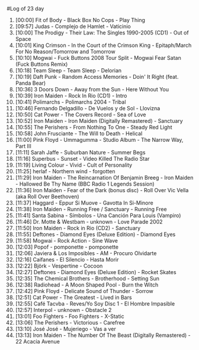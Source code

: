 #Log of 23 day

1. [00:00] Fit of Body - Black Box No Cops - Play Thing
1. [09:57] Judas - Complejo de Hamlet - Vaticinio
1. [10:00] The Prodigy - Their Law: The Singles 1990-2005 (CD1) - Out of Space
1. [10:01] King Crimson - In the Court of the Crimson King - Epitaph/March For No Reason/Tomorrow and Tomorrow
1. [10:10] Mogwai - Fuck Buttons 2008 Tour Split - Mogwai Fear Satan (Fuck Buttons Remix)
1. [10:18] Team Sleep - Team Sleep - Delorian
1. [10:19] Daft Punk - Random Access Memories - Doin' It Right (feat. Panda Bear)
1. [10:36] 3 Doors Down - Away from the Sun - Here Without You
1. [10:39] Iron Maiden - Rock In Rio (CD1) - Intro
1. [10:41] Polimarchs - Polimarchs 2004 - Tribal
1. [10:46] Fernando Delgadillo - De Vuelos y de Sol - Llovizna
1. [10:50] Cat Power - The Covers Record - Sea of Love
1. [10:52] Iron Maiden - Iron Maiden (Digitally Remastered) - Sanctuary
1. [10:55] The Perishers - From Nothing To One - Steady Red Light
1. [10:58] John Frusciante - The Will to Death - Helical
1. [11:00] Pink Floyd - Ummagumma - Studio Album - The Narrow Way, Part III
1. [11:11] Sarah Jaffe - Suburban Nature - Summer Begs
1. [11:16] Superbus - Sunset - Video Killed The Radio Star
1. [11:19] Living Colour - Vivid - Cult of Personality
1. [11:25] herlaf - Northern wind - forgotten
1. [11:29] Iron Maiden - The Reincarnation Of Benjamin Breeg - Iron Maiden - Hallowed Be Thy Name (BBC Radio 1 Legends Session)
1. [11:36] Iron Maiden - Fear of the Dark (bonus disc) - Roll Over Vic Vella (aka Roll Over Beethoven)
1. [11:37] Haggard - Eppur Si Muove - Gavotta In Si-Minore
1. [11:38] Iron Maiden - Running Free / Sanctuary - Running Free
1. [11:41] Santa Sabina - Símbolos - Una Canción Para Louis (Vampiro)
1. [11:46] Dr. Motte & Westbam - unknown - Love Parade 2002
1. [11:50] Iron Maiden - Rock in Rio (CD2) - Sanctuary
1. [11:55] Deftones - Diamond Eyes (Deluxe Edition) - Diamond Eyes
1. [11:58] Mogwai - Rock Action - Sine Wave
1. [12:03] Popof - pomponette - pomponette
1. [12:06] Javiera & Los Imposibles - AM - Procuro Olvidarte
1. [12:16] Caifanes - El Silencio - Hasta Morir
1. [12:22] Björk - Vespertine - Cocoon
1. [12:27] Deftones - Diamond Eyes (Deluxe Edition) - Rocket Skates
1. [12:35] The Chemical Brothers - Brotherhood - Setting Sun
1. [12:38] Radiohead - A Moon Shaped Pool - Burn the Witch
1. [12:42] Pink Floyd - Delicate Sound of Thunder - Sorrow
1. [12:51] Cat Power - The Greatest - Lived in Bars
1. [12:55] Café Tacvba - Reves/Yo Soy Disc 1 - El Hombre Impasible
1. [12:57] Interpol - unknown - Obstacle 2
1. [13:01] Foo Fighters - Foo Fighters - X-Static
1. [13:06] The Perishers - Victorious - Carefree
1. [13:10] José José - Mujeriego - Vas a ver
1. [13:13] Iron Maiden - The Number Of The Beast (Digitally Remastered) - 22 Acacia Avenue
